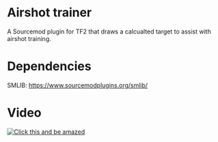 # Airshot trainer
A Sourcemod plugin for TF2 that draws a calcualted target to assist with airshot training.

# Dependencies
SMLIB: https://www.sourcemodplugins.org/smlib/

# Video
[![Click this and be amazed](https://img.youtube.com/vi/x6XfEhjpnv8/0.jpg)](https://www.youtube.com/watch?v=x6XfEhjpnv8)
